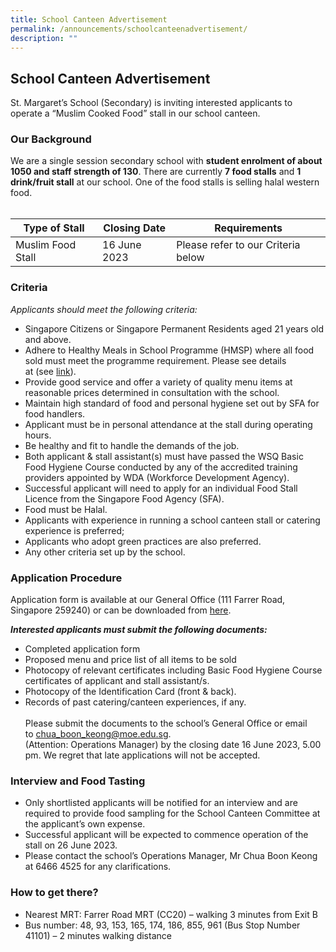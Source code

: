 ```yaml
---
title: School Canteen Advertisement
permalink: /announcements/schoolcanteenadvertisement/
description: ""
---
```

## School Canteen Advertisement
St. Margaret’s School (Secondary) is inviting interested applicants to operate a “Muslim Cooked Food” stall in our school canteen.

### Our Background <br>
We are a single session secondary school with **student enrolment of about 1050 and staff strength of 130**. There are currently **7 food stalls** and **1 drink/fruit stall** at our school. One of the food stalls is selling halal western food.
<br><br>


| Type of Stall | Closing Date | Requirements |
| -------- | -------- | -------- |
| Muslim Food Stall   | 16 June 2023     |  Please refer to our Criteria below   |

### Criteria
*Applicants should meet the following criteria:*

* Singapore Citizens or Singapore Permanent Residents aged 21 years old and above. 
* Adhere to Healthy Meals in School Programme (HMSP) where all food sold must meet
the programme requirement. Please see details at&nbsp;(see&nbsp;[link](https://www.hpb.gov.sg/schools/school-programmes/healthy-meals-in-schools-programme)).
* Provide good service and offer a variety of quality menu items at reasonable prices
determined in consultation with the school.
* Maintain high standard of food and personal hygiene set out by SFA for food handlers.
* Applicant must be in personal attendance at the stall during operating hours.
*  Be healthy and fit to handle the demands of the job.
* Both applicant &amp; stall assistant(s) must have passed the WSQ Basic Food Hygiene Course
conducted by any of the accredited training providers appointed by WDA (Workforce Development Agency).
* Successful applicant will need to apply for an individual Food Stall Licence from the
Singapore Food Agency (SFA).
*  Food must be Halal.
* Applicants with experience in running a school canteen stall or catering experience is preferred;
* Applicants who adopt green practices are also preferred.
*  Any other criteria set up by the school.


### Application Procedure

Application form is available at our General Office (111 Farrer Road, Singapore 259240) or can be downloaded from [here](/files/application%20form%20for%20canteen.pdf).

***Interested applicants must submit the following documents:***
*  Completed application form
*  Proposed menu and price list of all items to be sold
* Photocopy of relevant certificates including Basic Food Hygiene Course certificates of applicant and stall assistant/s.
*  Photocopy of the Identification Card (front &amp; back).
* Records of past catering/canteen experiences, if any.
<br><br>Please submit the documents to the school’s General Office or email
to&nbsp;chua_boon_keong@moe.edu.sg.<br> (Attention: Operations Manager) by the closing date 16
June 2023, 5.00 pm. We regret that late applications will not be accepted.

### Interview and Food Tasting
*  Only shortlisted applicants will be notified for an interview and are required to provide
food sampling for the School Canteen Committee at the applicant’s own expense.
* Successful applicant will be expected to commence operation of the stall on 26 June 2023.
*  Please contact the school’s Operations Manager, Mr Chua Boon Keong at&nbsp;6466 4525&nbsp;for
any clarifications.

### How to get there?
*  Nearest MRT: Farrer Road MRT (CC20) – walking 3 minutes from Exit B
*  Bus number: 48, 93, 153, 165, 174, 186, 855, 961 (Bus Stop Number 41101) – 2 minutes walking distance